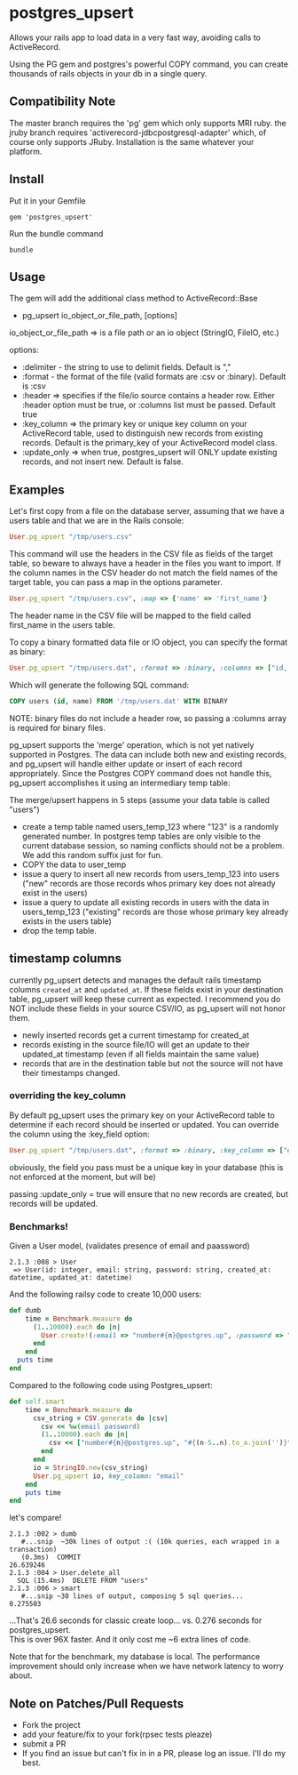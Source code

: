 # postgres_upsert

Allows your  rails app to load data in a very fast way, avoiding calls to ActiveRecord.

Using the PG gem and postgres's powerful COPY command, you can create thousands of rails objects in your db in a single query.

## Compatibility Note
The master branch requires the 'pg' gem which only supports MRI ruby.  the jruby branch requires 'activerecord-jdbcpostgresql-adapter' which, of course only supports JRuby.  Installation is the same whatever your platform.

## Install

Put it in your Gemfile

    gem 'postgres_upsert'

Run the bundle command

    bundle

## Usage

The gem will add the additional class method to ActiveRecord::Base

* pg_upsert io_object_or_file_path, [options]

io_object_or_file_path => is a file path or an io object (StringIO, FileIO, etc.)

options:
- :delimiter - the string to use to delimit fields.  Default is ","
- :format - the format of the file (valid formats are :csv or :binary).  Default is :csv
- :header => specifies if the file/io source contains a header row.  Either :header option must be true, or :columns list must be passed.  Default true
- :key_column => the primary key or unique key column on your ActiveRecord table, used to distinguish new records from existing records.  Default is the primary_key of your ActiveRecord model class.
- :update_only => when true, postgres_upsert will ONLY update existing records, and not insert new.  Default is false.

## Examples

Let's first copy from a file on the database server, assuming that we have a users table and
that we are in the Rails console:

```ruby
User.pg_upsert "/tmp/users.csv"
```

This command will use the headers in the CSV file as fields of the target table, so beware to always have a header in the files you want to import.
If the column names in the CSV header do not match the field names of the target table, you can pass a map in the options parameter.
```ruby
User.pg_upsert "/tmp/users.csv", :map => {'name' => 'first_name'}
```
The header name in the CSV file will be mapped to the field called first_name in the users table.

To copy a binary formatted data file or IO object, you can specify the format as binary:
```ruby
User.pg_upsert "/tmp/users.dat", :format => :binary, :columns => ["id, "name"]
```
Which will generate the following SQL command:
```sql
COPY users (id, name) FROM '/tmp/users.dat' WITH BINARY
```
NOTE: binary files do not include a header row, so passing a :columns array is required for binary files.


pg_upsert  supports the 'merge' operation, which is not yet natively supported in Postgres.  The data can include both new and existing records, and pg_upsert will handle either update or insert of each record appropriately.  Since the Postgres COPY command does not handle this, pg_upsert accomplishes it using an intermediary temp table:

The merge/upsert happens in 5 steps (assume your data table is called "users")
* create a temp table named users_temp_123 where "123" is a randomly generated number.  In postgres temp tables are only visible to the current database session, so naming conflicts should not be a problem.  We add this random suffix just for fun.
* COPY the data to user_temp
* issue a query to insert all new records from users_temp_123 into users ("new" records are those records whos primary key does not already exist in the users)
* issue a query to update all existing records in users with the data in users_temp_123 ("existing" records are those whose primary key already exists in the users table)
* drop the temp table.

## timestamp columns

currently pg_upsert detects and manages the default rails timestamp columns `created_at` and `updated_at`.  If these fields exist in your destination table, pg_upsert will keep these current as expected.  I recommend you do NOT include these fields in your source CSV/IO, as pg_upsert will not honor them.

* newly inserted records get a current timestamp for created_at
* records existing in the source file/IO will get an update to their updated_at timestamp (even if all fields maintain the same value)
* records that are in the destination table but not the source will not have their timestamps changed.


### overriding the key_column

By default pg_upsert uses the primary key on your ActiveRecord table to determine if each record should be inserted or updated.  You can override the column using the :key_field option:

```ruby
User.pg_upsert "/tmp/users.dat", :format => :binary, :key_column => ["external_twitter_id"]
```

obviously, the field you pass must be a unique key in your database (this is not enforced at the moment, but will be)

passing :update_only = true will ensure that no new records are created, but records will be updated.

### Benchmarks!

Given a User model, (validates presence of email and paassword)
```console
2.1.3 :008 > User
 => User(id: integer, email: string, password: string, created_at: datetime, updated_at: datetime) 
```

And the following railsy code to create 10,000 users:
```ruby
def dumb
    time = Benchmark.measure do
      (1..10000).each do |n|
        User.create!(:email => "number#{n}@postgres.up", :password => "#{(n-5..n).to_a.join('')}")
      end
    end
  puts time
end
```

Compared to the following code using Postgres_upsert:
```ruby
def self.smart
    time = Benchmark.measure do
      csv_string = CSV.generate do |csv|
        csv << %w(email password)
        (1..10000).each do |n|
          csv << ["number#{n}@postgres.up", "#{(n-5..n).to_a.join('')}"]
        end
      end
      io = StringIO.new(csv_string)
      User.pg_upsert io, key_column: "email"
    end
    puts time
end
```

let's compare!

```console
2.1.3 :002 > dumb
   #...snip  ~30k lines of output :( (10k queries, each wrapped in a transaction)
   (0.3ms)  COMMIT
26.639246
2.1.3 :004 > User.delete_all
  SQL (15.4ms)  DELETE FROM "users"
2.1.3 :006 > smart
   #...snip ~30 lines of output, composing 5 sql queries...
0.275503
```

...That's 26.6 seconds for classic create loop... vs. 0.276 seconds for postgres_upsert.  
This is over 96X faster.  And it only cost me ~6 extra lines of code.

Note that for the benchmark, my database is local.  The performance improvement should only increase when we have network latency to worry about.

## Note on Patches/Pull Requests

* Fork the project
* add your feature/fix to your fork(rpsec tests pleaze)
* submit a PR
* If you find an issue but can't fix in in a PR, please log an issue.  I'll do my best.

